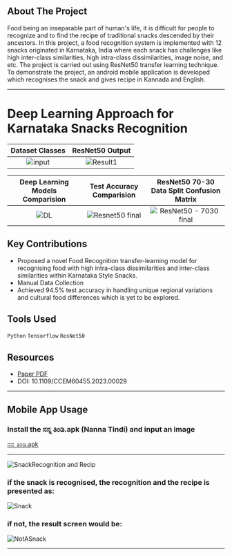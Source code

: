 ## About The Project

Food being an inseparable part of human's life, it is difficult for people to recognize and to find the recipe of traditional snacks descended by their ancestors. In this project, a food recognition system is implemented with 12 snacks originated in Karnataka, India where each snack has challenges like high inter-class similarities, high intra-class dissimilarities, image noise, and etc. The project is carried out using ResNet50 transfer learning technique.
To demonstrate the project, an android mobile application is developed which recognises the snack and gives recipe in Kannada and English.

---
# Deep Learning Approach for Karnataka Snacks Recognition
Dataset Classes  |  ResNet50 Output
:-------------------------:|:-------------------------:
![input](https://github.com/user-attachments/assets/81bc042c-1c42-4779-93b4-bbdf9be33c18) | ![Result1](https://github.com/user-attachments/assets/a2740160-c733-4bd5-95ed-de19c2ae1ee7)

Deep Learning Models Comparision | Test Accuracy Comparision  |  ResNet50 70-30 Data Split Confusion Matrix
:-------------------------:|:-------------------------:|:-------------------------:
![DL](https://github.com/user-attachments/assets/30035e7f-84b2-4726-aa8d-34cd11624c3d) | ![Resnet50 final](https://github.com/user-attachments/assets/a2ecf55c-2352-4dc9-ae55-9b2da26b576d) | ![ResNet50 - 7030 final](https://github.com/user-attachments/assets/fbbb464c-dca5-4b14-8252-2ac19baf83f2)

## Key Contributions  
- Proposed a novel Food Recognition transfer-learning model for recognising food with high intra-class dissimilarities and inter-class similarities within Karnataka Style Snacks.
- Manual Data Collection
- Achieved 94.5% test accuracy in handling unique regional variations and cultural food differences which is yet to be explored.  

## Tools Used  
`Python` `Tensorflow` `ResNet50`

## Resources  
- [Paper PDF](https://ieeexplore.ieee.org/document/10706576)
- DOI: 10.1109/CCEM60455.2023.00029

---
## Mobile App Usage

### Install the ನನ್ನ ತಿಂಡಿ.apk (Nanna Tindi) and input an image
[ನನ್ನ ತಿಂಡಿ.apk](https://drive.google.com/file/d/1Sl6U7PquFg4cWA97nV7f4RtgCGhP2BNE/view?usp=sharing)

---
![SnackRecognition and Recip](https://github.com/user-attachments/assets/1cf91e05-976c-4067-8f6c-6c4d7d1f560a)


### if the snack is recognised, the recognition and the recipe is presented as:

![Snack](https://github.com/user-attachments/assets/ca81e82c-7694-485c-bc4e-4a388e28e24f)

### if not, the result screen would be:

![NotASnack](https://github.com/user-attachments/assets/310ab2b2-205a-481e-b22e-f0e08cb9e08a)

---
